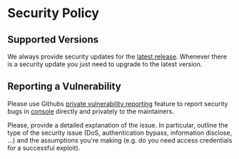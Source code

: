 # Security Policy

## Supported Versions

We always provide security updates for the [latest release](https://github.com/georgmangold/console/releases/latest).
Whenever there is a security update you just need to upgrade to the latest version.

## Reporting a Vulnerability

Please use Githubs [private vulnerability reporting](https://docs.github.com/en/code-security/security-advisories/guidance-on-reporting-and-writing-information-about-vulnerabilities/privately-reporting-a-security-vulnerability) feature to report security bugs in [console](https://github.com/georgmangold/console) directly and privately to the maintainers.


Please, provide a detailed explanation of the issue. In particular, outline the type of the security
issue (DoS, authentication bypass, information disclose, ...) and the assumptions you're making (e.g. do
you need access credentials for a successful exploit).
